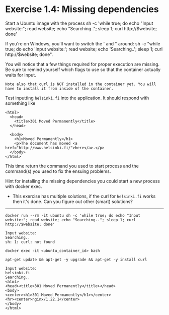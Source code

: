 # Exercise 1.4: Missing dependencies

Start a Ubuntu image with the process sh -c 'while true; do echo "Input website:"; read website; echo "Searching.."; sleep 1; curl http://$website; done'

If you're on Windows, you'll want to switch the ' and " around: sh -c "while true; do echo 'Input website:'; read website; echo 'Searching..'; sleep 1; curl http://$website; done".

You will notice that a few things required for proper execution are missing. Be sure to remind yourself which flags to use so that the container actually waits for input.

    Note also that curl is NOT installed in the container yet. You will have to install it from inside of the container.

Test inputting `helsinki.fi` into the application. It should respond with something like
```
<html>
  <head>
    <title>301 Moved Permanently</title>
  </head>

  <body>
    <h1>Moved Permanently</h1>
    <p>The document has moved <a href="http://www.helsinki.fi/">here</a>.</p>
  </body>
</html>
```
This time return the command you used to start process and the command(s) you used to fix the ensuing problems.

Hint for installing the missing dependencies you could start a new process with docker exec.

* This exercise has multiple solutions, if the curl for `helsinki.fi` works then it's done. Can you figure out other (smart) solutions?
---

```
docker run --rm -it ubuntu sh -c 'while true; do echo "Input website:"; read website; echo "Searching.."; sleep 1; curl http://$website; done'

Input website:
Searching..
sh: 1: curl: not found
```
```
docker exec -it <ubuntu_container_id> bash

apt-get update && apt-get -y upgrade && apt-get -y install curl
```
```
Input website:
helsinki.fi     
Searching..
<html>
<head><title>301 Moved Permanently</title></head>
<body>
<center><h1>301 Moved Permanently</h1></center>
<hr><center>nginx/1.22.1</center>
</body>
</html>
```